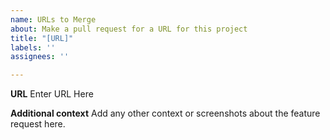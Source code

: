 ```yaml
---
name: URLs to Merge
about: Make a pull request for a URL for this project
title: "[URL]"
labels: ''
assignees: ''

---
```


**URL**
Enter URL Here

**Additional context**
Add any other context or screenshots about the feature request here.
